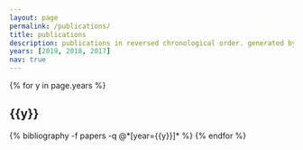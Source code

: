 ```yaml
---
layout: page
permalink: /publications/
title: publications
description: publications in reversed chronological order. generated by jekyll-scholar.
years: [2019, 2018, 2017]
nav: true
---
```


<div class="publications">

{% for y in page.years %}
  <h2 class="year">{{y}}</h2>
  {% bibliography -f papers -q @*[year={{y}}]* %}
{% endfor %}

</div>

